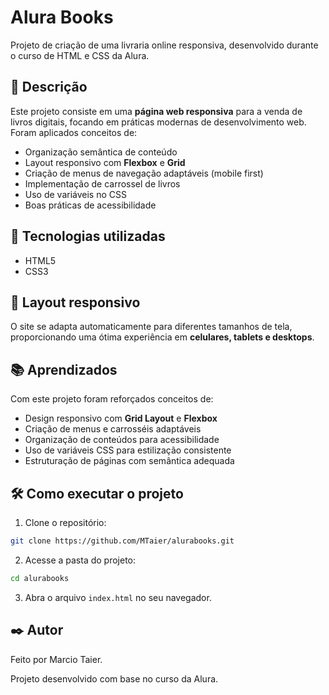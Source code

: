 # Alura Books

Projeto de criação de uma livraria online responsiva, desenvolvido durante o curso de HTML e CSS da Alura.

## 📄 Descrição

Este projeto consiste em uma **página web responsiva** para a venda de livros digitais, focando em práticas modernas de desenvolvimento web.  
Foram aplicados conceitos de:

- Organização semântica de conteúdo
- Layout responsivo com **Flexbox** e **Grid**
- Criação de menus de navegação adaptáveis (mobile first)
- Implementação de carrossel de livros
- Uso de variáveis no CSS
- Boas práticas de acessibilidade

## 🚀 Tecnologias utilizadas

- HTML5
- CSS3

## 📱 Layout responsivo

O site se adapta automaticamente para diferentes tamanhos de tela, proporcionando uma ótima experiência em **celulares, tablets e desktops**.

## 📚 Aprendizados

Com este projeto foram reforçados conceitos de:

- Design responsivo com **Grid Layout** e **Flexbox**
- Criação de menus e carrosséis adaptáveis
- Organização de conteúdos para acessibilidade
- Uso de variáveis CSS para estilização consistente
- Estruturação de páginas com semântica adequada

## 🛠️ Como executar o projeto

1. Clone o repositório:
  ```bash
  git clone https://github.com/MTaier/alurabooks.git
  ```

2. Acesse a pasta do projeto:
  ```bash
  cd alurabooks
  ```

3. Abra o arquivo `index.html` no seu navegador.

## ✒️ Autor 

Feito por Marcio Taier.

Projeto desenvolvido com base no curso da Alura.

